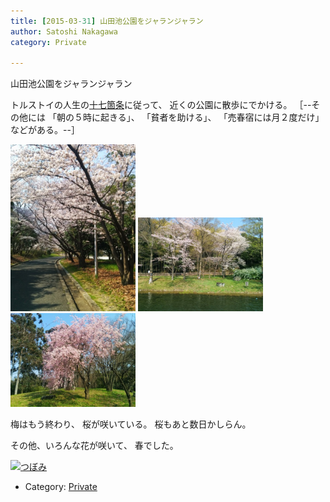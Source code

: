 ```yaml
---
title: [2015-03-31] 山田池公園をジャランジャラン
author: Satoshi Nakagawa
category: Private

---
```


山田池公園をジャランジャラン

トルストイの人生の[十七箇条](http://www.openculture.com/2015/03/leo-tolstoys-17-rules-of-life.html)に従って、
近くの公園に散歩にでかける。
［--その他には
「朝の５時に起きる」、
「貧者を助ける」、
「売春宿には月２度だけ」などがある。--］

<a href=/pict/2015-03-31-sakura-namiki.jpg><img src="/pict/2015-03-31-sakura-namiki.jpg" alt="桜並木" width="200"/></a>
<a href=/pict/2015-03-31-sakura-pond.jpg><img src="/pict/2015-03-31-sakura-pond.jpg" alt="山田池" width="200"/></a>
<a href=/pict/2015-03-31-shidare.jpg><img src="/pict/2015-03-31-shidare.jpg" alt="しだれ桜" width="200"/></a>

 梅はもう終わり、
桜が咲いている。
桜もあと数日かしらん。

<!--more-->

 その他、いろんな花が咲いて、
春でした。

<a href="/pict/2015-03-31-bud.jpg"><img src="/pict/2015-03-31-bud.jpg" alt="つぼみ" width="200"/></a>
<a href="/pict/2015-03-31-red_and_white-2.jpg"><img src="/pict/2015-03-31-red_and_white-2.jpg" alt="" width="200"/></a>

- Category: [Private](https://merapano.github.io/categories.html#Private)

